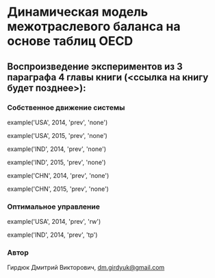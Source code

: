 # Динамическая модель межотраслевого баланса на основе таблиц OECD

## Воспроизведение экспериментов из 3 параграфа 4 главы книги (<ссылка на книгу будет позднее>):

### Собственное движение системы

example('USA', 2014, 'prev', 'none')

example('USA', 2015, 'prev', 'none')

example('IND', 2014, 'prev', 'none')

example('IND', 2015, 'prev', 'none')

example('CHN', 2014, 'prev', 'none')

example('CHN', 2015, 'prev', 'none')

### Оптимальное управление

example('USA', 2014, 'prev', 'rw')

example('IND', 2014, 'prev', 'tp')

### Автор

Гирдюк Дмитрий Викторович, dm.girdyuk@gmail.com
